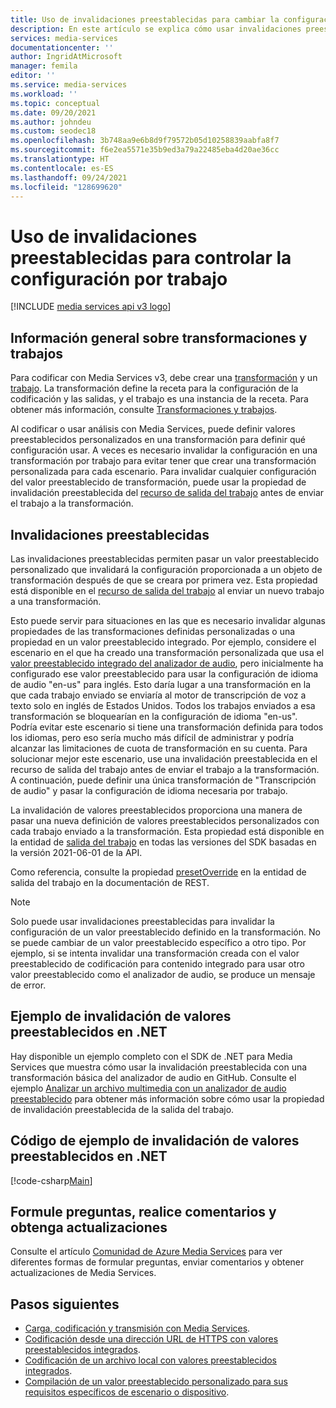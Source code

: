 ```yaml
---
title: Uso de invalidaciones preestablecidas para cambiar la configuración de transformación en el envío de trabajos
description: En este artículo se explica cómo usar invalidaciones preestablecidas para ajustar la configuración de transformación en una instancia por trabajo.
services: media-services
documentationcenter: ''
author: IngridAtMicrosoft
manager: femila
editor: ''
ms.service: media-services
ms.workload: ''
ms.topic: conceptual
ms.date: 09/20/2021
ms.author: johndeu
ms.custom: seodec18
ms.openlocfilehash: 3b748aa9e6b8d9f79572b05d10258839aabfa8f7
ms.sourcegitcommit: f6e2ea5571e35b9ed3a79a22485eba4d20ae36cc
ms.translationtype: HT
ms.contentlocale: es-ES
ms.lasthandoff: 09/24/2021
ms.locfileid: "128699620"
---
```

# <a name="using-preset-overrides-to-control-per-job-settings"></a>Uso de invalidaciones preestablecidas para controlar la configuración por trabajo

[!INCLUDE [media services api v3 logo](./includes/v3-hr.md)]

## <a name="transforms-and-jobs-overview"></a>Información general sobre transformaciones y trabajos

Para codificar con Media Services v3, debe crear una [transformación](/rest/api/media/transforms) y un [trabajo](/rest/api/media/jobs). La transformación define la receta para la configuración de la codificación y las salidas, y el trabajo es una instancia de la receta. Para obtener más información, consulte [Transformaciones y trabajos](transform-jobs-concept.md).

Al codificar o usar análisis con Media Services, puede definir valores preestablecidos personalizados en una transformación para definir qué configuración usar. A veces es necesario invalidar la configuración en una transformación por trabajo para evitar tener que crear una transformación personalizada para cada escenario. Para invalidar cualquier configuración del valor preestablecido de transformación, puede usar la propiedad de invalidación preestablecida del [recurso de salida del trabajo](/dotnet/api/microsoft.azure.management.media.models.joboutputasset) antes de enviar el trabajo a la transformación.

## <a name="preset-overrides"></a>Invalidaciones preestablecidas

Las invalidaciones preestablecidas permiten pasar un valor preestablecido personalizado que invalidará la configuración proporcionada a un objeto de transformación después de que se creara por primera vez.  Esta propiedad está disponible en el [recurso de salida del trabajo](/dotnet/api/microsoft.azure.management.media.models.joboutputasset) al enviar un nuevo trabajo a una transformación.

Esto puede servir para situaciones en las que es necesario invalidar algunas propiedades de las transformaciones definidas personalizadas o una propiedad en un valor preestablecido integrado. Por ejemplo, considere el escenario en el que ha creado una transformación personalizada que usa el [valor preestablecido integrado del analizador de audio](/rest/api/media/transforms/create-or-update#audioanalyzerpreset), pero inicialmente ha configurado ese valor preestablecido para usar la configuración de idioma de audio "en-us" para inglés.  Esto daría lugar a una transformación en la que cada trabajo enviado se enviaría al motor de transcripción de voz a texto solo en inglés de Estados Unidos. Todos los trabajos enviados a esa transformación se bloquearían en la configuración de idioma "en-us". Podría evitar este escenario si tiene una transformación definida para todos los idiomas, pero eso sería mucho más difícil de administrar y podría alcanzar las limitaciones de cuota de transformación en su cuenta.
Para solucionar mejor este escenario, use una invalidación preestablecida en el recurso de salida del trabajo antes de enviar el trabajo a la transformación.  A continuación, puede definir una única transformación de "Transcripción de audio" y pasar la configuración de idioma necesaria por trabajo.

La invalidación de valores preestablecidos proporciona una manera de pasar una nueva definición de valores preestablecidos personalizados con cada trabajo enviado a la transformación. Esta propiedad está disponible en la entidad de [salida del trabajo](/dotnet/api/microsoft.azure.management.media.models.joboutput) en todas las versiones del SDK basadas en la versión 2021-06-01 de la API.

Como referencia, consulte la propiedad [presetOverride](https://github.com/Azure/azure-rest-api-specs/blob/ce90f9b45945c73b8f38649ee6ead390ff6efe7b/specification/mediaservices/resource-manager/Microsoft.Media/stable/2021-06-01/Encoding.json#L1960) en la entidad de salida del trabajo en la documentación de REST.

> [!NOTE]
> Solo puede usar invalidaciones preestablecidas para invalidar la configuración de un valor preestablecido definido en la transformación.  No se puede cambiar de un valor preestablecido específico a otro tipo. Por ejemplo, si se intenta invalidar una transformación creada con el valor preestablecido de codificación para contenido integrado para usar otro valor preestablecido como el analizador de audio, se produce un mensaje de error.


## <a name="example-of-preset-override-in-net"></a>Ejemplo de invalidación de valores preestablecidos en .NET

Hay disponible un ejemplo completo con el SDK de .NET para Media Services que muestra cómo usar la invalidación preestablecida con una transformación básica del analizador de audio en GitHub.
Consulte el ejemplo [Analizar un archivo multimedia con un analizador de audio preestablecido](https://github.com/Azure-Samples/media-services-v3-dotnet/tree/main/AudioAnalytics/AudioAnalyzer) para obtener más información sobre cómo usar la propiedad de invalidación preestablecida de la salida del trabajo.

## <a name="sample-code-of-preset-override-in-net"></a>Código de ejemplo de invalidación de valores preestablecidos en .NET

[!code-csharp[Main](../../../media-services-v3-dotnet/AudioAnalytics/AudioAnalyzer/program.cs#PresetOverride)]

## <a name="ask-questions-give-feedback-get-updates"></a>Formule preguntas, realice comentarios y obtenga actualizaciones

Consulte el artículo [Comunidad de Azure Media Services](media-services-community.md) para ver diferentes formas de formular preguntas, enviar comentarios y obtener actualizaciones de Media Services.

## <a name="next-steps"></a>Pasos siguientes

* [Carga, codificación y transmisión con Media Services](stream-files-tutorial-with-api.md).
* [Codificación desde una dirección URL de HTTPS con valores preestablecidos integrados](job-input-from-http-how-to.md).
* [Codificación de un archivo local con valores preestablecidos integrados](job-input-from-local-file-how-to.md).
* [Compilación de un valor preestablecido personalizado para sus requisitos específicos de escenario o dispositivo](transform-custom-presets-how-to.md).
